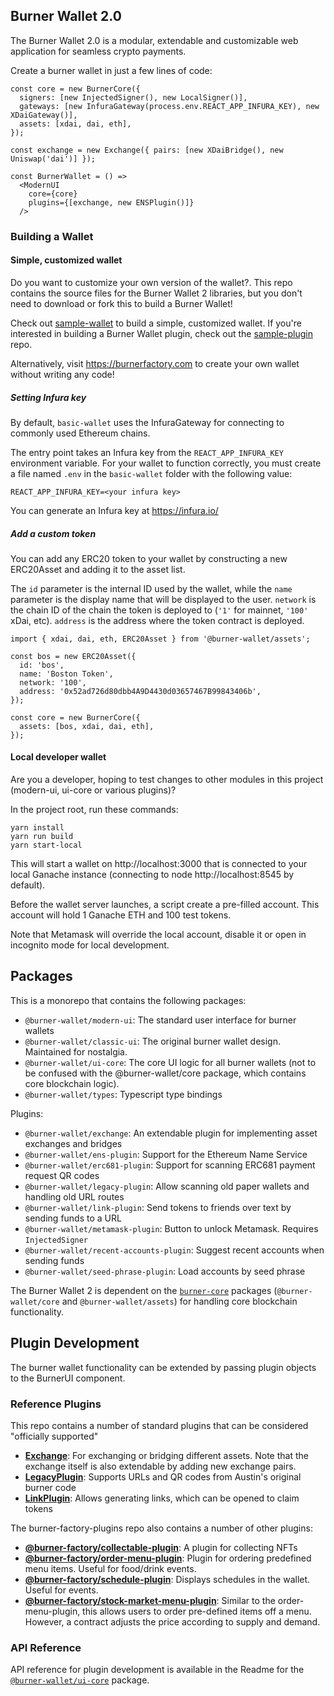 ## Burner Wallet 2.0

The Burner Wallet 2.0 is a modular, extendable and customizable web application for seamless crypto payments.

Create a burner wallet in just a few lines of code:

```JSX
const core = new BurnerCore({
  signers: [new InjectedSigner(), new LocalSigner()],
  gateways: [new InfuraGateway(process.env.REACT_APP_INFURA_KEY), new XDaiGateway()],
  assets: [xdai, dai, eth],
});

const exchange = new Exchange({ pairs: [new XDaiBridge(), new Uniswap('dai')] });

const BurnerWallet = () =>
  <ModernUI
    core={core}
    plugins={[exchange, new ENSPlugin()]}
  />
```

### Building a Wallet

#### Simple, customized wallet

Do you want to customize your own version of the wallet?. This repo contains the source files for
the Burner Wallet 2 libraries, but you don't need to download or fork this to build a Burner Wallet!

Check out [sample-wallet](https://github.com/burner-wallet/sample-wallet) to build a simple,
customized wallet. If you're interested in building a Burner Wallet plugin, check out the
[sample-plugin](https://github.com/burner-wallet/sample-plugin) repo.


Alternatively, visit https://burnerfactory.com to create your own wallet without writing any code!

##### Setting Infura key

By default, `basic-wallet` uses the InfuraGateway for connecting to commonly used Ethereum chains.

The entry point takes an Infura key from the `REACT_APP_INFURA_KEY` environment variable. For your wallet to
function correctly, you must create a file named `.env` in the `basic-wallet` folder with the following value:

```
REACT_APP_INFURA_KEY=<your infura key>
```

You can generate an Infura key at https://infura.io/

##### Add a custom token

You can add any ERC20 token to your wallet by constructing a new ERC20Asset and adding it to the asset list.

The `id` parameter is the internal ID used by the wallet, while the `name` parameter is the display name
that will be displayed to the user. `network` is the chain ID of the chain the token is deployed to
(`'1'` for mainnet, `'100'` xDai, etc). `address` is the address where the token contract is deployed.

```JS
import { xdai, dai, eth, ERC20Asset } from '@burner-wallet/assets';

const bos = new ERC20Asset({
  id: 'bos',
  name: 'Boston Token',
  network: '100',
  address: '0x52ad726d80dbb4A9D4430d03657467B99843406b',
});

const core = new BurnerCore({
  assets: [bos, xdai, dai, eth],
});
```

#### Local developer wallet

Are you a developer, hoping to test changes to other modules in this project (modern-ui, ui-core or various plugins)?

In the project root, run these commands:
```
yarn install
yarn run build
yarn start-local
```
This will start a wallet on http://localhost:3000 that is connected to your local
Ganache instance (connecting to node http://localhost:8545 by default).

Before the wallet server launches, a script create a pre-filled account. This account will hold 1 Ganache ETH and 100
test tokens.

Note that Metamask will override the local account, disable it or open in incognito mode for local development.

## Packages

This is a monorepo that contains the following packages:

- `@burner-wallet/modern-ui`: The standard user interface for burner wallets
- `@burner-wallet/classic-ui`: The original burner wallet design. Maintained for nostalgia.
- `@burner-wallet/ui-core`: The core UI logic for all burner wallets (not to be confused with the @burner-wallet/core
  package, which contains core blockchain logic).
- `@burner-wallet/types`: Typescript type bindings

Plugins:

- `@burner-wallet/exchange`: An extendable plugin for implementing asset exchanges and bridges
- `@burner-wallet/ens-plugin`: Support for the Ethereum Name Service
- `@burner-wallet/erc681-plugin`: Support for scanning ERC681 payment request QR codes
- `@burner-wallet/legacy-plugin`: Allow scanning old paper wallets and handling old URL routes
- `@burner-wallet/link-plugin`: Send tokens to friends over text by sending funds to a URL
- `@burner-wallet/metamask-plugin`: Button to unlock Metamask. Requires `InjectedSigner`
- `@burner-wallet/recent-accounts-plugin`: Suggest recent accounts when sending funds
- `@burner-wallet/seed-phrase-plugin`: Load accounts by seed phrase

The Burner Wallet 2 is dependent on the [`burner-core`](austintgriffith/burner-core) packages
(`@burner-wallet/core` and `@burner-wallet/assets`) for handling core blockchain functionality.

## Plugin Development

The burner wallet functionality can be extended by passing plugin objects to the BurnerUI component.

### Reference Plugins

This repo contains a number of standard plugins that can be considered "officially supported"

- **[Exchange](/packages/exchange)**: For exchanging or bridging different assets. Note that the exchange itself is also extendable
  by adding new exchange pairs.
- **[LegacyPlugin](/packages/legacy)**: Supports URLs and QR codes from Austin's original burner code
- **[LinkPlugin](/packages/link)**: Allows generating links, which can be opened to claim tokens

The burner-factory-plugins repo also contains a number of other plugins:

- **[@burner-factory/collectable-plugin](https://github.com/dmihal/burner-factory-plugins/tree/master/plugins/collectable-plugin)**: A plugin for collecting NFTs
- **[@burner-factory/order-menu-plugin](https://github.com/dmihal/burner-factory-plugins/tree/master/plugins/order-menu-plugin)**: Plugin for ordering predefined menu items. Useful for food/drink events.
- **[@burner-factory/schedule-plugin](https://github.com/dmihal/burner-factory-plugins/tree/master/plugins/schedule-plugin)**: Displays schedules in the wallet. Useful for events.
- **[@burner-factory/stock-market-menu-plugin](https://github.com/dmihal/burner-factory-plugins/tree/master/plugins/stock-market-menu-plugin)**: Similar to the order-menu-plugin, this allows users to order pre-defined items off a menu. However, a contract adjusts the price according to supply and demand.

### API Reference

API reference for plugin development is available in the Readme for the [`@burner-wallet/ui-core`](/packages/ui-core) package.
